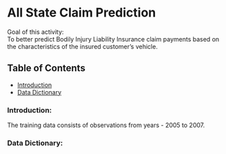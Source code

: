 # All State Claim Prediction <br>
Goal of this activity:<br>
To better predict Bodily Injury Liability Insurance claim payments based on the characteristics of the insured customer’s vehicle.

## Table of Contents
- [Introduction](#-Introduction:)<br>
- [Data Dictionary](#-Data-Dictionary)

### Introduction:
The training data consists of observations from years - 2005 to 2007.

### Data Dictionary:
